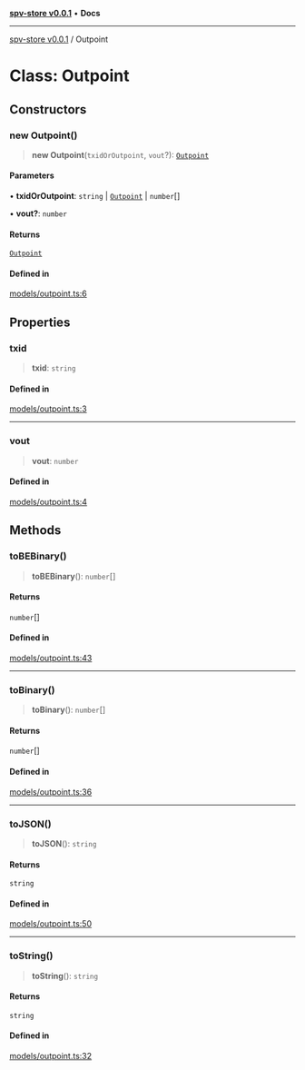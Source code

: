 [**spv-store v0.0.1**](../README.md) • **Docs**

***

[spv-store v0.0.1](../globals.md) / Outpoint

# Class: Outpoint

## Constructors

### new Outpoint()

> **new Outpoint**(`txidOrOutpoint`, `vout`?): [`Outpoint`](Outpoint.md)

#### Parameters

• **txidOrOutpoint**: `string` \| [`Outpoint`](Outpoint.md) \| `number`[]

• **vout?**: `number`

#### Returns

[`Outpoint`](Outpoint.md)

#### Defined in

[models/outpoint.ts:6](https://github.com/shruggr/ts-casemod-spv/blob/8cad294f9d357aecab6b1c47b568729155023889/src/models/outpoint.ts#L6)

## Properties

### txid

> **txid**: `string`

#### Defined in

[models/outpoint.ts:3](https://github.com/shruggr/ts-casemod-spv/blob/8cad294f9d357aecab6b1c47b568729155023889/src/models/outpoint.ts#L3)

***

### vout

> **vout**: `number`

#### Defined in

[models/outpoint.ts:4](https://github.com/shruggr/ts-casemod-spv/blob/8cad294f9d357aecab6b1c47b568729155023889/src/models/outpoint.ts#L4)

## Methods

### toBEBinary()

> **toBEBinary**(): `number`[]

#### Returns

`number`[]

#### Defined in

[models/outpoint.ts:43](https://github.com/shruggr/ts-casemod-spv/blob/8cad294f9d357aecab6b1c47b568729155023889/src/models/outpoint.ts#L43)

***

### toBinary()

> **toBinary**(): `number`[]

#### Returns

`number`[]

#### Defined in

[models/outpoint.ts:36](https://github.com/shruggr/ts-casemod-spv/blob/8cad294f9d357aecab6b1c47b568729155023889/src/models/outpoint.ts#L36)

***

### toJSON()

> **toJSON**(): `string`

#### Returns

`string`

#### Defined in

[models/outpoint.ts:50](https://github.com/shruggr/ts-casemod-spv/blob/8cad294f9d357aecab6b1c47b568729155023889/src/models/outpoint.ts#L50)

***

### toString()

> **toString**(): `string`

#### Returns

`string`

#### Defined in

[models/outpoint.ts:32](https://github.com/shruggr/ts-casemod-spv/blob/8cad294f9d357aecab6b1c47b568729155023889/src/models/outpoint.ts#L32)
